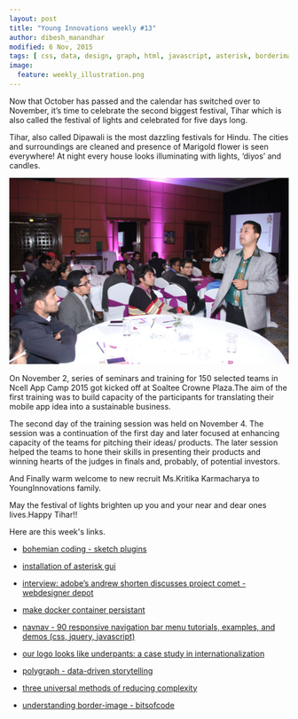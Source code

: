 ```yaml
---
layout: post
title: "Young Innovations weekly #13"
author: dibesh_manandhar
modified: 6 Nov, 2015
tags: [ css, data, design, graph, html, javascript, asterisk, borderimage, codequality, css, datavisualisation, design, docker, graphic design, jquery, logo, plugins, sketch, survey]
image:
  feature: weekly_illustration.png
---
```


Now that October has passed and the calendar has switched over to November, it’s time to celebrate the second biggest festival, Tihar which is also called the festival of lights and celebrated for five days long.

Tihar, also called Dipawali is the most dazzling festivals for Hindu. The cities and surroundings are cleaned and presence of Marigold flower is seen everywhere! At night every house looks illuminating with lights, ‘diyos’ and candles.

<!--more-->

![Seminar photo](/images/weekly13/ncell-seminar-begins.jpg)

On November 2, series of seminars and training for 150 selected teams in Ncell App Camp 2015 got kicked off  at Soaltee Crowne Plaza.The aim of the first training was to build capacity of the participants for translating their mobile app idea into a sustainable business.

The second day of the training session was held on November 4. The session was a continuation of the first day and later focused at enhancing capacity of the teams for pitching their ideas/ products. The later session helped the teams to hone their skills in presenting their products and winning hearts of the judges in finals and, probably, of potential investors.

And Finally warm welcome to new recruit Ms.Kritika Karmacharya to YoungInnovations family.

May the festival of lights brighten up you and your near and dear ones lives.Happy Tihar!!

Here are this week's links.

* [bohemian coding - sketch plugins](http://www.sketchapp.com/plugins/?ref=webdesignernews.com)

* [installation of asterisk gui](http://www.asteriskguru.com/tutorials/asterisk_gui.html)

* [interview: adobe’s andrew shorten discusses project comet - webdesigner depot](http://www.webdesignerdepot.com/2015/11/interview-adobes-andrew-shorten-discusses-project-comet/?ref=webdesignernews.com)

* [make docker container persistant](http://container-solutions.com/understanding-volumes-docker/)

* [navnav - 90 responsive navigation bar menu tutorials, examples, and demos (css, jquery, javascript)](http://navnav.co/?ref=webdesignernews.com)

* [our logo looks like underpants: a case study in internationalization](https://blog.rjmetrics.com/2013/10/09/our-logo-looks-like-underpants-a-case-study-in-internationalization/)

* [polygraph - data-driven storytelling](http://poly-graph.co/)

* [three universal methods of reducing complexity](http://www.computing.dcu.ie/~renaat/ca2/ca214/ca214vii.html)

* [understanding border-image - bitsofcode](http://bitsofco.de/2015/understanding-border-image/)